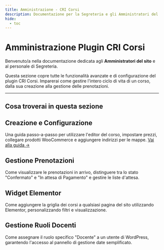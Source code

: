 ```yaml
---
title: Amministrazione - CRI Corsi
description: Documentazione per la Segreteria e gli Amministratori del plugin CRI Corsi.
hide:
  - toc
---
```


# Amministrazione Plugin CRI Corsi

Benvenuto/a nella documentazione dedicata agli **Amministratori del sito** e al personale di Segreteria.

Questa sezione copre tutte le funzionalità avanzate e di configurazione del plugin CRI Corsi. Imparerai come gestire l'intero ciclo di vita di un corso, dalla sua creazione alla gestione delle prenotazioni.

---

## Cosa troverai in questa sezione

<div class="grid cards" markdown>
<div class="md-typeset__card" markdown>
<h2>Creazione e Configurazione</h2>
<p>Una guida passo-a-passo per utilizzare l'editor del corso, impostare prezzi, collegare prodotti WooCommerce e aggiungere indirizzi per le mappe. <a href="crea_corso.md">Vai alla guida &rarr;</a></p>
</div>
<div class="md-typeset__card" markdown>
<h2>Gestione Prenotazioni</h2>
<p>Come visualizzare le prenotazioni in arrivo, distinguere tra lo stato "Confermato" e "In attesa di Pagamento" e gestire le liste d'attesa.</p>
</div>
<div class="md-typeset__card" markdown>
<h2>Widget Elementor</h2>
<p>Come aggiungere la griglia dei corsi a qualsiasi pagina del sito utilizzando Elementor, personalizzando filtri e visualizzazione.</p>
</div>
<div class="md-typeset__card" markdown>
<h2>Gestione Ruoli Docenti</h2>
<p>Come assegnare il ruolo specifico "Docente" a un utente di WordPress, garantendo l'accesso al pannello di gestione date semplificato.</p>
</div>
</div>